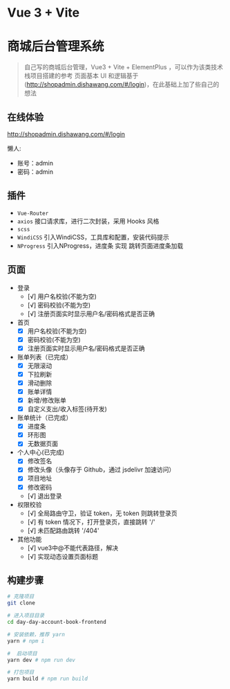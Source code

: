 # Vue 3 + Vite

# 商城后台管理系统
> 自己写的商城后台管理，Vue3  + Vite + ElementPlus ，可以作为该类技术栈项目搭建的参考
> 页面基本 UI 和逻辑基于(http://shopadmin.dishawang.com/#/login)，在此基础上加了些自己的想法

## 在线体验
http://shopadmin.dishawang.com/#/login


懒人:
* 账号：admin
* 密码：admin


## 插件
* `Vue-Router`
* `axios` 接口请求库，进行二次封装，采用 Hooks 风格
* `scss`
* `WindiCSS` 引入WindiCSS，工具库和配置，安装代码提示
* `NProgress`  引入NProgress，进度条 实现 跳转页面进度条加载


## 页面
* 登录
  - [√] 用户名校验(不能为空)
  - [√] 密码校验(不能为空)
  - [√] 注册页面实时显示用户名/密码格式是否正确
* 首页
  - [x] 用户名校验(不能为空)
  - [x] 密码校验(不能为空)
  - [x] 注册页面实时显示用户名/密码格式是否正确

* 账单列表（已完成）
  - [x] 无限滚动
  - [x] 下拉刷新
  - [x] 滑动删除
  - [x] 账单详情
  - [x] 新增/修改账单
  - [x] 自定义支出/收入标签(待开发)
* 账单统计（已完成）
  - [x] 进度条
  - [x] 环形图
  - [x] 无数据页面
* 个人中心(已完成)
  - [x] 修改签名
  - [x] 修改头像（头像存于 Github，通过 jsdelivr 加速访问）
  - [x] 项目地址
  - [x] 修改密码
  - [√] 退出登录
* 权限校验
  - [√] 全局路由守卫，验证 token，无 token 则跳转登录页
  - [√] 有 token 情况下，打开登录页，直接跳转 '/'
  - [√] 未匹配路由跳转 '/404'
* 其他功能
  - [√] vue3中@不能代表路径，解决
  - [√] 实现动态设置页面标题
## 构建步骤
``` bash
# 克隆项目
git clone  

# 进入项目目录
cd day-day-account-book-frontend

# 安装依赖，推荐 yarn
yarn # npm i

#  启动项目
yarn dev # npm run dev

# 打包项目
yarn build # npm run build
